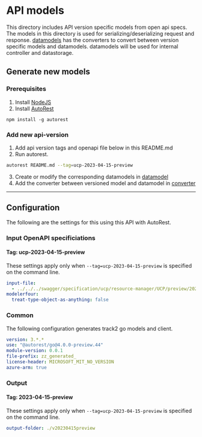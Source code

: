 # API models

This directory includes API version specific models from open api specs. The models in this directory is used for serializing/deserializing request and response. [datamodels](../datamodel/) has the converters to convert between version specific models and datamodels. datamodels will be used for internal controller and datastorage.

## Generate new models
### Prerequisites
1. Install [NodeJS](https://nodejs.org/)
2. Install [AutoRest](http://aka.ms/autorest)
```
npm install -g autorest
```

### Add new api-version

1. Add api version tags and openapi file below in this README.md
2. Run autorest.
```bash
autorest README.md --tag=ucp-2023-04-15-preview
```
3. Create or modify the corresponding datamodels in [datamodel](../datamodel/)
4. Add the converter between versioned model and datamodel in [converter](../datamodel/converter/)

---

## Configuration

The following are the settings for this using this API with AutoRest.

### Input OpenAPI specificiations

#### Tag: ucp-2023-04-15-preview

These settings apply only when `--tag=ucp-2023-04-15-preview` is specified on the command line.

```yaml $(tag) == 'ucp-2023-04-15-preview'
input-file:
  - ../../../swagger/specification/ucp/resource-manager/UCP/preview/2023-04-15-preview/openapi.json
modelerfour: 
  treat-type-object-as-anything: false
```

### Common

The following configuration generates track2 go models and client.

```yaml $(tag) != ''
version: 3.*.*
use: "@autorest/go@4.0.0-preview.44"
module-version: 0.0.1
file-prefix: zz_generated_
license-header: MICROSOFT_MIT_NO_VERSION
azure-arm: true
```

### Output

#### Tag: 2023-04-15-preview

These settings apply only when `--tag=ucp-2023-04-15-preview` is specified on the command line.

```yaml $(tag) == 'ucp-2023-04-15-preview'
output-folder: ./v20230415preview
```
